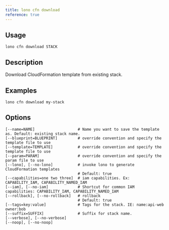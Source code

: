 ```yaml
---
title: lono cfn download
reference: true
---
```


## Usage

    lono cfn download STACK

## Description

Download CloudFormation template from existing stack.

## Examples

    lono cfn download my-stack


## Options

```
[--name=NAME]                   # Name you want to save the template as. Default: existing stack name.
[--blueprint=BLUEPRINT]         # override convention and specify the template file to use
[--template=TEMPLATE]           # override convention and specify the template file to use
[--param=PARAM]                 # override convention and specify the param file to use
[--lono], [--no-lono]           # invoke lono to generate CloudFormation templates
                                # Default: true
[--capabilities=one two three]  # iam capabilities. Ex: CAPABILITY_IAM, CAPABILITY_NAMED_IAM
[--iam], [--no-iam]             # Shortcut for common IAM capabilities: CAPABILITY_IAM, CAPABILITY_NAMED_IAM
[--rollback], [--no-rollback]   # rollback
                                # Default: true
[--tags=key:value]              # Tags for the stack. IE: name:api-web owner:bob
[--suffix=SUFFIX]               # Suffix for stack name.
[--verbose], [--no-verbose]     
[--noop], [--no-noop]           
```


